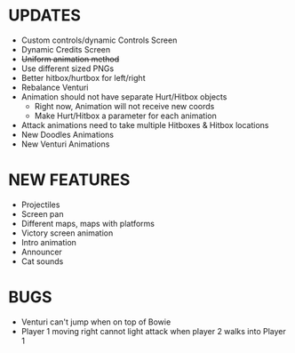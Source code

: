 # UPDATES

- Custom controls/dynamic Controls Screen
- Dynamic Credits Screen
- ~~Uniform animation method~~
- Use different sized PNGs
- Better hitbox/hurtbox for left/right
- Rebalance Venturi
- Animation should not have separate Hurt/Hitbox objects
    - Right now, Animation will not receive new coords
    - Make Hurt/Hitbox a parameter for each animation
- Attack animations need to take multiple Hitboxes & Hitbox locations
- New Doodles Animations
- New Venturi Animations

# NEW FEATURES

- Projectiles
- Screen pan
- Different maps, maps with platforms
- Victory screen animation
- Intro animation
- Announcer
- Cat sounds

# BUGS

- Venturi can't jump when on top of Bowie
- Player 1 moving right cannot light attack when player 2 walks into Player 1


